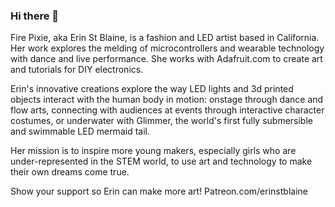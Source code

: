 ### Hi there 👋

Fire Pixie, aka Erin St Blaine, is a fashion and LED artist based in California. Her work explores the melding of microcontrollers and wearable technology with dance and live performance. She works with Adafruit.com to create art and tutorials for DIY electronics.

Erin's innovative creations explore the way LED lights and 3d printed objects interact with the human body in motion: onstage through dance and flow arts, connecting with audiences at events through interactive character costumes, or underwater with Glimmer, the world's first fully submersible and swimmable LED mermaid tail.

Her mission is to inspire more young makers, especially girls who are under-represented in the STEM world, to use art and technology to make their own dreams come true.

Show your support so Erin can make more art! Patreon.com/erinstblaine

<!--
**firepixie/firepixie** is a ✨ _special_ ✨ repository because its `README.md` (this file) appears on your GitHub profile.

Here are some ideas to get you started:

- 🔭 I’m currently working on ...
- 🌱 I’m currently learning ...
- 👯 I’m looking to collaborate on ...
- 🤔 I’m looking for help with ...
- 💬 Ask me about ...
- 📫 How to reach me: ...
- 😄 Pronouns: ...
- ⚡ Fun fact: ...
-->
